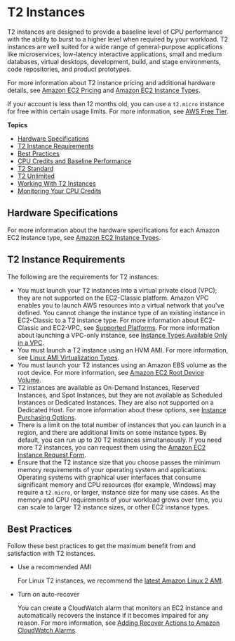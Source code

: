 # T2 Instances<a name="t2-instances"></a>

T2 instances are designed to provide a baseline level of CPU performance with the ability to burst to a higher level when required by your workload\. T2 instances are well suited for a wide range of general\-purpose applications like microservices, low\-latency interactive applications, small and medium databases, virtual desktops, development, build, and stage environments, code repositories, and product prototypes\.

For more information about T2 instance pricing and additional hardware details, see [Amazon EC2 Pricing](https://aws.amazon.com/ec2/pricing/) and [Amazon EC2 Instance Types](https://aws.amazon.com/ec2/instance-types/)\.

If your account is less than 12 months old, you can use a `t2.micro` instance for free within certain usage limits\. For more information, see [AWS Free Tier](https://aws.amazon.com/free/)\.

**Topics**
+ [Hardware Specifications](#t2-instances-hardware)
+ [T2 Instance Requirements](#t2-instance-limits)
+ [Best Practices](#t2-best-practices)
+ [CPU Credits and Baseline Performance](t2-credits-baseline-concepts.md)
+ [T2 Standard](t2-std.md)
+ [T2 Unlimited](t2-unlimited.md)
+ [Working With T2 Instances](t2-how-to.md)
+ [Monitoring Your CPU Credits](t2-instances-monitoring-cpu-credits.md)

## Hardware Specifications<a name="t2-instances-hardware"></a>

For more information about the hardware specifications for each Amazon EC2 instance type, see [Amazon EC2 Instance Types](https://aws.amazon.com/ec2/instance-types/)\.

## T2 Instance Requirements<a name="t2-instance-limits"></a>

The following are the requirements for T2 instances:
+ You must launch your T2 instances into a virtual private cloud \(VPC\); they are not supported on the EC2\-Classic platform\. Amazon VPC enables you to launch AWS resources into a virtual network that you've defined\. You cannot change the instance type of an existing instance in EC2\-Classic to a T2 instance type\. For more information about EC2\-Classic and EC2\-VPC, see [Supported Platforms](ec2-supported-platforms.md)\. For more information about launching a VPC\-only instance, see [Instance Types Available Only in a VPC](using-vpc.md#vpc-only-instance-types)\.
+ You must launch a T2 instance using an HVM AMI\. For more information, see [Linux AMI Virtualization Types](virtualization_types.md)\.
+ You must launch your T2 instances using an Amazon EBS volume as the root device\. For more information, see [Amazon EC2 Root Device Volume](RootDeviceStorage.md)\.
+ T2 instances are available as On\-Demand Instances, Reserved Instances, and Spot Instances, but they are not available as Scheduled Instances or Dedicated Instances\. They are also not supported on a Dedicated Host\. For more information about these options, see [Instance Purchasing Options](instance-purchasing-options.md)\.
+ There is a limit on the total number of instances that you can launch in a region, and there are additional limits on some instance types\. By default, you can run up to 20 T2 instances simultaneously\. If you need more T2 instances, you can request them using the [Amazon EC2 Instance Request Form](https://console.aws.amazon.com/support/home#/case/create?issueType=service-limit-increase&limitType=service-code-ec2-instances)\.
+ Ensure that the T2 instance size that you choose passes the minimum memory requirements of your operating system and applications\. Operating systems with graphical user interfaces that consume significant memory and CPU resources \(for example, Windows\) may require a `t2.micro`, or larger, instance size for many use cases\. As the memory and CPU requirements of your workload grows over time, you can scale to larger T2 instance sizes, or other EC2 instance types\.

## Best Practices<a name="t2-best-practices"></a>

Follow these best practices to get the maximum benefit from and satisfaction with T2 instances\.
+ Use a recommended AMI

  For Linux T2 instances, we recommend the [latest Amazon Linux 2 AMI](https://aws.amazon.com/amazon-linux-2/)\. 
+ Turn on auto\-recover

  You can create a CloudWatch alarm that monitors an EC2 instance and automatically recovers the instance if it becomes impaired for any reason\. For more information, see [Adding Recover Actions to Amazon CloudWatch Alarms](UsingAlarmActions.md#AddingRecoverActions)\.